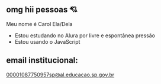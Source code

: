 ## omg hii pessoas 💘

Meu nome é Carol
Ela/Dela
- Estou estudando no Alura por livre e espontânea pressão
- Estou usando o JavaScript  

## email institucional: 

00001087750957sp@al.educacao.sp.gov.br 
